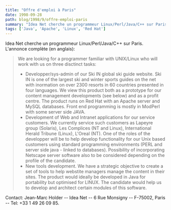 ```yaml
---
title: "Offre d'emploi à Paris"
date: 1998-09-28
path: blog/1998/9/offre-emploi-paris
summary: "Idea Net cherche un programmeur Linux/Perl/Java/C++ sur Paris."
tags: ['Java', 'Apache', 'Linux', 'Red Hat']
---
```


<P>
Idea Net cherche un programmeur Linux/Perl/Java/C++ sur Paris.
L'annonce complète (en anglais):
</P>

<BLOCKQUOTE>
We are looking for a programmer familiar with UNIX/Linux who will work
with us on three disctinct tasks:
<UL>

<LI>Developper/sys-admin of our Ski IN global ski guide website.
Ski IN is one of the largest ski and winter sports guides on the net
with inormation on over 2300 resorts in 60 countries presented in four
languages.  We view this product both as a prototype for our content
management developments (see below) and as a profit centre.  The product
runs on Red Hat with an Apache server and MySQL databases.  Front end
programming is mostly in ModPerl with some server side JAVA.
<LI>Development of Web and Intranet applications for our service
customers.  We currently service such customers as Lapeyre group
(Solaris), Les Complices (NT and Linux), International Herald Tribune
(Linux), L'Oreal (NT).  One of the roles of the developper will be to
help develop functionality for our Unix based customers using standard
programming environments (PERL and server side java - linked to
databases).  Possibility of incorporating Netscape server software also
to be considered depending on the profile of the candidate.
<LI>New tools development.
We have a strategic objective to create a set of tools to help webstite
managers manage the content in their sites.  The product would ideally
be developed in Java for portability but optimised for LINUX. The
candidate would help us to develop and architect certain modules of this
software.
</UL>

</BLOCKQUOTE>
<P>
Contact:
Jean-Marc Holder -- Idea Net -- 6 Rue Monsigny -- F-75002, Paris --
Tel: +33 1 49 26 09 85.
</P>



